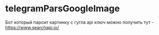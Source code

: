# telegramParsGoogleImage
Бот который парсит картинку с гугла
api ключ можно получить тут - https://www.searchapi.io/
